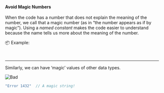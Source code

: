 <div id="title">

#### Avoid Magic Numbers

</div>

<div id="body">

When the code has a number that does not explain the meaning of the number, we call that a magic number (as in “the number appears as if by magic”). Using a <tooltip content="e.g., `PI`">_named constant_</tooltip> makes the code easier to understand because the name tells us more about the meaning of the number.

<tip-box>

:package: Example:

<tabs> 
  <tab header="Java">

<include src="example-java.md" />

  </tab>
  <tab header="Python">

<include src="example-python.md" />

</tab>
</tabs><hr>

</tip-box>

Similarly, we can have ‘magic’ values of other data types.

<tip-box>

![][Bad]
```java
"Error 1432"  // A magic string!
```

</tip-box>

[Bad]: {{baseUrl}}/images/Bad.png "Bad"
[Good]: {{baseUrl}}/images/Good.png "Good"

</div>